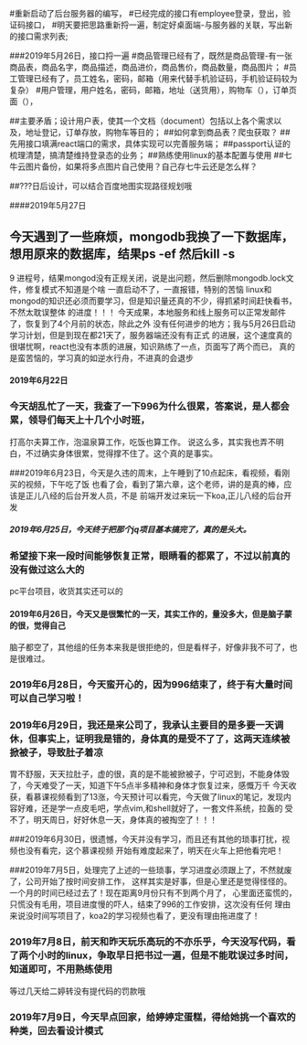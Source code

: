#重新启动了后台服务器的编写，
#已经完成的接口有employee登录，登出，验证码接口，
#明天要把思路重新捋一遍，制定好桌面端-与服务器的关联，写出新的接口需求列表;

###2019年5月26日，接口捋一遍
#商品管理已经有了，既然是商品管理-有一张商品表，商品名字，商品描述，商品进价，商品售价，商品数量，商品图片；
#员工管理已经有了，员工姓名，密码，邮箱（用来代替手机验证码，手机验证码较为复杂）
#用户管理，用户姓名，密码，邮箱，地址（送货用），购物车（），订单页面（），

##主要矛盾；设计用户表，使其一个文档（document）包括以上各个需求以及，地址登记，订单存放，购物车等目的；
##如何拿到商品表？爬虫获取？
##先用接口填满react端口的需求，具体实现可以完善服务端；
##passport认证的梳理清楚，搞清楚维持登录态的业务；
##熟练使用linux的基本配置与使用
##七牛云图片备份，如果将多点图片自己使用？自己存七牛云还是怎么样？



##???日后设计，可以结合百度地图实现路径规划哦


####2019年5月27日
##  今天遇到了一些麻烦，mongodb我换了一下数据库，想用原来的数据库，结果ps -ef 然后kill -s
9 进程号，结果mongod没有正规关闭，说是出问题，然后删除mongodb.lock文件，修复模式不知道是个啥
一直启动不了，一直报错，特别的苦恼
linux和mongod的知识还必须而要学习，但是知识量还真的不少，得抓紧时间赶快看书，不然太耽误整体
的进度！！！    今天成果，本地服务和线上服务可以正常发邮件了，恢复到了4个月前的状态，除此之外
没有任何进步的地方；我与5月26日启动学习计划，但是到现在都21天了，服务器端还没有有正式
的进展，这个速度真的很堪忧啊，react也没有本质的进展，知识熟练了一点，页面写了两个而已，
真的是蛮苦恼的，学习真的如逆水行舟，不进真的会退步
#### 2019年6月22日
### 今天胡乱忙了一天，我查了一下996为什么很累，答案说，是人都会累，领导们每天上十几个小时班，
打高尔夫算工作，泡温泉算工作，吃饭也算工作。
说这么多，其实我也弄不明白，不过确实身体很累，觉得撑不住了。这个真的是事实。


###2019年6月23日，今天是久违的周末，上午睡到了10点起床，看视频，看刚买的视频，下午吃了饭
也看了会，看到了第六章，这个老师，讲的是真的棒，应该是正儿八经的后台开发人员，不是
前端开发过来玩一下koa,正儿八经的后台开发




##### 2019年6月25日，今天终于把那个jq项目基本搞完了，真的是头大。
### 希望接下来一段时间能够恢复正常，眼睛看的都累了，不过以前真的没有做过这么大的
pc平台项目，收货其实还可以的


#### 2019年6月26日，今天又是很繁忙的一天，其实工作的，量没多大，但是脑子蒙的很，觉得自己
脑子都空了，其他组的任务本来我是很拒绝的，但是看样子，好像非我不可了，也是很难过。


### 2019年6月28日，今天蛮开心的，因为996结束了，终于有大量时间可以自己学习啦！

### 2019年6月29日，我还是来公司了，我承认主要目的是多要一天调休，但事实上，证明我是错的，身体真的是受不了了，这两天连续被掀被子，导致肚子着凉
胃不舒服，天天拉肚子，虚的很，真的是不能被掀被子，宁可迟到，不能身体毁了，今天难受了一天，知道下午5点半多精神和身体才恢复过来，感慨万千
今天收获，看慕课视频看到了13涨，今天预计可以看完，今天做了linux的笔记，发现内容好难，还是学一点皮毛吧，学点vim,和shell就好了，一套文件系统，拉轰的
受不了，明天周日，好好休息一天，身体真的被掏空了！！！


###2019年6月30日，很遗憾，今天并没有学习，而且还有其他的琐事打扰，视频也没有看完，这个慕课视频
开始有难度起来了，明天在火车上把他看完吧！

###2019年7月5日，处理完了上述的一些琐事，学习进度必须跟上了，不然就废了，公司开始了按时间安排工作，
这样其实是好事，但是心里还是觉得怪怪的。一个月的时间已经过去了！现在距离9月份只有不到两个月了，
心里面还蛮慌的，只慌没有毛用，项目进度慢的吓人，结束了996的工作安排，这次没有任何
理由来说没时间写项目了，koa2的学习视频也看了，更没有理由拖进度了！

### 2019年7月8日，前天和昨天玩乐高玩的不亦乐乎，今天没写代码，看了两个小时的linux，争取早日把书过一遍，但是不能耽误过多时间，知道即可，不用熟练使用
等过几天给二婷转没有提代码的罚款哦

### 2019年7月9日，今天早点回家，给婷婷定蛋糕，得给她挑一个喜欢的种类，回去看设计模式